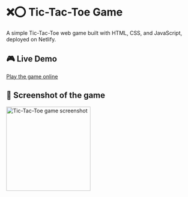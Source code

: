 
# ❌⭕ Tic-Tac-Toe Game

A simple Tic-Tac-Toe web game built with HTML, CSS, and JavaScript, deployed on Netlify.

## 🎮 Live Demo
[Play the game online](https://tic-tac-toe-mendy.netlify.app/)


## 🎥 Screenshot of the game
<img width="224" alt="Tic-Tac-Toe game screenshot" src="https://github.com/user-attachments/assets/c01990ba-9265-4468-a74a-fe2c7341efed">
